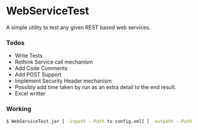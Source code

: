 # WebServiceTest
A simple utility to test any given REST based web services. 
 

### Todos

 - Write Tests
 - Rethink Service call mechanism
 - Add Code Comments
 - Add POST Support
 - Implement Security Header mechanism
 - Possibly add time taken by run as an extra detail to the end result.
 - Excel writter


### Working


```sh
$ WebServiceTest.jar [ -inpath --Path to config.xml] [ -outpath --Path to xls file] [-serial --To run a particular test, can be comma seperated ]
```


